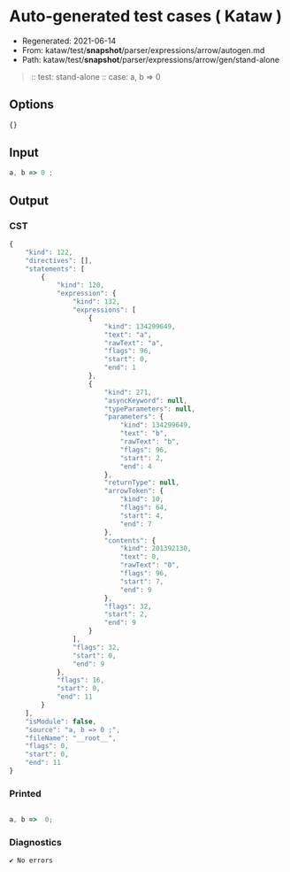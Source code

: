 # Auto-generated test cases ( Kataw )
- Regenerated: 2021-06-14
- From: kataw/test/__snapshot__/parser/expressions/arrow/autogen.md
- Path: kataw/test/__snapshot__/parser/expressions/arrow/gen/stand-alone
> :: test: stand-alone
> :: case: a, b => 0
## Options

`````js
{}
`````
## Input

`````js
a, b => 0 ;
`````
## Output

### CST

```javascript
{
    "kind": 122,
    "directives": [],
    "statements": [
        {
            "kind": 120,
            "expression": {
                "kind": 132,
                "expressions": [
                    {
                        "kind": 134299649,
                        "text": "a",
                        "rawText": "a",
                        "flags": 96,
                        "start": 0,
                        "end": 1
                    },
                    {
                        "kind": 271,
                        "asyncKeyword": null,
                        "typeParameters": null,
                        "parameters": {
                            "kind": 134299649,
                            "text": "b",
                            "rawText": "b",
                            "flags": 96,
                            "start": 2,
                            "end": 4
                        },
                        "returnType": null,
                        "arrowToken": {
                            "kind": 10,
                            "flags": 64,
                            "start": 4,
                            "end": 7
                        },
                        "contents": {
                            "kind": 201392130,
                            "text": 0,
                            "rawText": "0",
                            "flags": 96,
                            "start": 7,
                            "end": 9
                        },
                        "flags": 32,
                        "start": 2,
                        "end": 9
                    }
                ],
                "flags": 32,
                "start": 0,
                "end": 9
            },
            "flags": 16,
            "start": 0,
            "end": 11
        }
    ],
    "isModule": false,
    "source": "a, b => 0 ;",
    "fileName": "__root__",
    "flags": 0,
    "start": 0,
    "end": 11
}
```

### Printed

```javascript

a, b =>  0;
```

### Diagnostics

```javascript
✔ No errors
```

